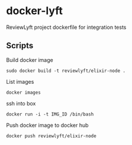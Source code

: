 # docker-lyft
ReviewLyft project dockerfile for integration tests

## Scripts 

Build docker image
```shell
sudo docker build -t reviewlyft/elixir-node .
```

List images
```shell
docker images
```

ssh into box
```shell
docker run -i -t IMG_ID /bin/bash
```

Push docker image to docker hub
```shell
docker push reviewlyft/elixir-node
```
